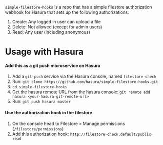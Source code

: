 `simple-filestore-hooks` is a repo that has a simple filestore authorization
webhook for Hasura that sets up the following authorizations:

1. Create: Any logged in user can upload a file
2. Delete: Not allowed (except for admin users)
3. Read: Any user (including anonymous)

# Usage with Hasura

#### Add this as a git push microservice on Hasura

1. Add a `git-push` service via the Hasura console, named `filestore-check`
2. Run: `git clone https://github.com/hasura/simple-filestore-hooks.git`
3. `cd simple-filestore-hooks`
4. Get the hasura remote URL from the hasura console: `git remote add hasura <your-hasura-git-remote-url>`
5. Run: `git push hasura master`

#### Use the authorization hook in the filestore

1. On the console head to Filestore > Manage permissions (`/filestore/permissions`)
2. Add this authorization hook: `http://filestore-check.default/public-read`

